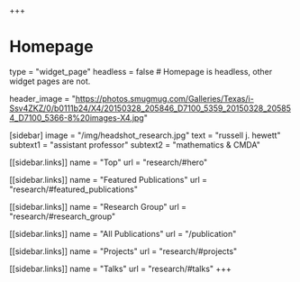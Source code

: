 +++
# Homepage
type = "widget_page"
headless = false  # Homepage is headless, other widget pages are not.

header_image = "https://photos.smugmug.com/Galleries/Texas/i-Ssv4ZKZ/0/b0111b24/X4/20150328_205846_D7100_5359_20150328_205854_D7100_5366-8%20images-X4.jpg"

[sidebar]
  image = "/img/headshot_research.jpg"
  text = "russell j. hewett"
  subtext1 = "assistant professor"
  subtext2 = "mathematics & CMDA"

[[sidebar.links]]
name = "Top"
url = "research/#hero"

[[sidebar.links]]
name = "Featured Publications"
url = "research/#featured_publications"

[[sidebar.links]]
name = "Research Group"
url = "research/#research_group"

[[sidebar.links]]
name = "All Publications"
url = "/publication"

[[sidebar.links]]
name = "Projects"
url = "research/#projects"

[[sidebar.links]]
name = "Talks"
url = "research/#talks"
+++
